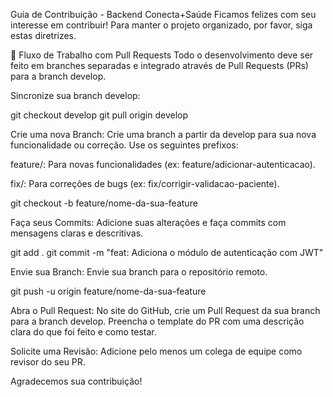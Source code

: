 Guia de Contribuição - Backend Conecta+Saúde
Ficamos felizes com seu interesse em contribuir! Para manter o projeto organizado, por favor, siga estas diretrizes.

💬 Fluxo de Trabalho com Pull Requests
Todo o desenvolvimento deve ser feito em branches separadas e integrado através de Pull Requests (PRs) para a branch develop.

Sincronize sua branch develop:

git checkout develop
git pull origin develop

Crie uma nova Branch: Crie uma branch a partir da develop para sua nova funcionalidade ou correção. Use os seguintes prefixos:

feature/: Para novas funcionalidades (ex: feature/adicionar-autenticacao).

fix/: Para correções de bugs (ex: fix/corrigir-validacao-paciente).

git checkout -b feature/nome-da-sua-feature

Faça seus Commits: Adicione suas alterações e faça commits com mensagens claras e descritivas.

git add .
git commit -m "feat: Adiciona o módulo de autenticação com JWT"

Envie sua Branch: Envie sua branch para o repositório remoto.

git push -u origin feature/nome-da-sua-feature

Abra o Pull Request: No site do GitHub, crie um Pull Request da sua branch para a branch develop. Preencha o template do PR com uma descrição clara do que foi feito e como testar.

Solicite uma Revisão: Adicione pelo menos um colega de equipe como revisor do seu PR.

Agradecemos sua contribuição!
